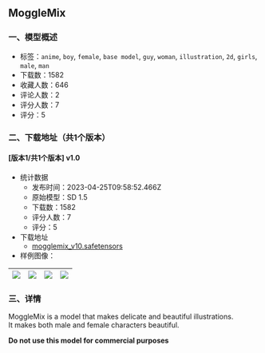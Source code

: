 ## MoggleMix
### 一、模型概述

- 标签：`anime`, `boy`, `female`, `base model`, `guy`, `woman`, `illustration`, `2d`, `girls`, `male`, `man`
- 下载数：1582
- 收藏人数：646
- 评论人数：2
- 评分人数：7
- 评分：5

### 二、下载地址（共1个版本）

#### [版本1/共1个版本] v1.0

- 统计数据
  - 发布时间：2023-04-25T09:58:52.466Z
  - 原始模型：SD 1.5
  - 下载数：1582
  - 评分人数：7
  - 评分：5
- 下载地址
  - [mogglemix_v10.safetensors](https://civitai.com/api/download/models/54888)
- 样例图像：

| <img src="https://image.civitai.com/xG1nkqKTMzGDvpLrqFT7WA/0efb2ca8-521e-41cd-d798-6d1093c33a00/width=450/593881.jpeg" /> | <img src="https://image.civitai.com/xG1nkqKTMzGDvpLrqFT7WA/db466204-31e4-4117-1b03-13ec0b162e00/width=450/593785.jpeg" /> | <img src="https://image.civitai.com/xG1nkqKTMzGDvpLrqFT7WA/1875bf0a-5952-4b88-4eb3-f11ba7f0c000/width=450/593764.jpeg" /> | <img src="https://image.civitai.com/xG1nkqKTMzGDvpLrqFT7WA/5081c2ed-eb44-4e7b-112b-5ad0a67a5e00/width=450/593770.jpeg" /> |
| ---- | ---- | ---- | ---- |


### 三、详情
<p>MoggleMix is a model that makes delicate and beautiful illustrations.<br />It makes both male and female characters beautiful.</p><p><strong>Do not use this model for commercial purposes</strong></p>